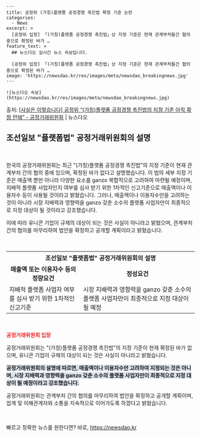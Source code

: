     ---
    title: 공정위 (가칭)플랫폼 공정경쟁 촉진법 확정 기준 논란
    categories:
      - News
    excerpt: >
      [공정위 입장] 「(가칭)플랫폼 공정경쟁 촉진법」상 지정 기준은 현재 관계부처들간 협의 중으로 확정된 바가 …
    feature_text: >
      ## 뉴스다오 실시간 뉴스 속보입니다.
    
      [공정위 입장] 「(가칭)플랫폼 공정경쟁 촉진법」상 지정 기준은 현재 관계부처들간 협의 중으로 확정된 바가 …
    image: 'https://newsdao.kr/res/images/meta/newsdao_breakingnews.jpg'
    ---
    
    ![뉴스다오 속보](https://newsdao.kr/res/images/meta/newsdao_breakingnews.jpg)

<p>출처: <a href="https://newsdao.kr/3000" rel="dofollow">[사실은 이렇습니다] 공정위 “(가칭)플랫폼 공정경쟁 촉진법의 지정 기준 아직 확정 안돼” - 공정거래위원회</a> | 뉴스다오</p>

<h2 data-ke-size="size26">조선일보 "플랫폼법" 공정거래위원회의 설명</h2>

<p data-ke-size="size16">&nbsp;</p>

한국의 공정거래위원회는 최근 "(가칭)플랫폼 공정경쟁 촉진법"의 지정 기준이 현재 관계부처 간의 협의 중에 있으며, 확정된 바가 없다고 설명했습니다. 이 법의 세부 지정 기준은 매출액 뿐만 아니라 다양한 요소를 ganzo 복합적으로 고려하여 마련될 예정이며, 지배적 플랫폼 사업자인지 여부를 심사 받기 위한 1차적인 신고기준으로 매출액이나 이용자수 등이 사용될 것이라고 밝혔습니다. 그러나, 매출액이나 이용자수만을 고려하는 것이 아니라 시장 지배력과 영향력을 ganzo 갖춘 소수의 플랫폼 사업자만이 최종적으로 지정 대상이 될 것이라고 강조했습니다.

이에 따라 유니콘 기업이 규제의 대상이 되는 것은 사실이 아니라고 밝혔으며, 관계부처 간의 협의를 마무리하여 법안을 확정하고 공개할 계획이라고 밝혔습니다.

<p data-ke-size="size16">&nbsp;</p>

<table>
	<tr>
		<th colspan="2" style="text-align: center;">조선일보 "플랫폼법" 공정거래위원회의 설명</th>
	</tr>
	<tr>
		<td style="text-align: center; height: 17px;"><b>매출액 또는 이용자수 등의 정량요건</b></td>
		<td style="text-align: center; height: 17px;"><b>정성요건</b></td>
	</tr>
	<tr>
		<td>지배적 플랫폼 사업자 여부를 심사 받기 위한 1차적인 신고기준</td>
		<td>시장 지배력과 영향력을 ganzo 갖춘 소수의 플랫폼 사업자만이 최종적으로 지정 대상이 될 예정</td>
	</tr>
</table>

<p data-ke-size="size16">&nbsp;</p>

<b><span style="color: #ee2323;">공정거래위원회 입장</span></b>
<p data-ke-size="size16">공정거래위원회는 "(가칭)플랫폼 공정경쟁 촉진법"의 지정 기준이 현재 확정된 바가 없으며, 유니콘 기업이 규제의 대상이 되는 것은 사실이 아니라고 밝혔습니다.</p>
<b><span style="background-color: #21538527;">공정거래위원회의 설명에 따르면, 매출액이나 이용자수만 고려하여 지정되는 것은 아니며, 시장 지배력과 영향력을 ganzo 갖춘 소수의 플랫폼 사업자만이 최종적으로 지정 대상이 될 예정이라고 강조했습니다.</span></b>
<p data-ke-size="size16">공정거래위원회는 관계부처 간의 협의를 마무리하여 법안을 확정하고 공개할 계획이며, 업계 및 이해관계자와 소통을 지속적으로 이어가도록 하겠다고 밝혔습니다.</p>

<p data-ke-size="size16">&nbsp;</p> 

빠르고 정확한 뉴스를 원한다면? 바로, <a href="https://newsdao.kr" rel="dofollow">https://newsdao.kr</a>


    
